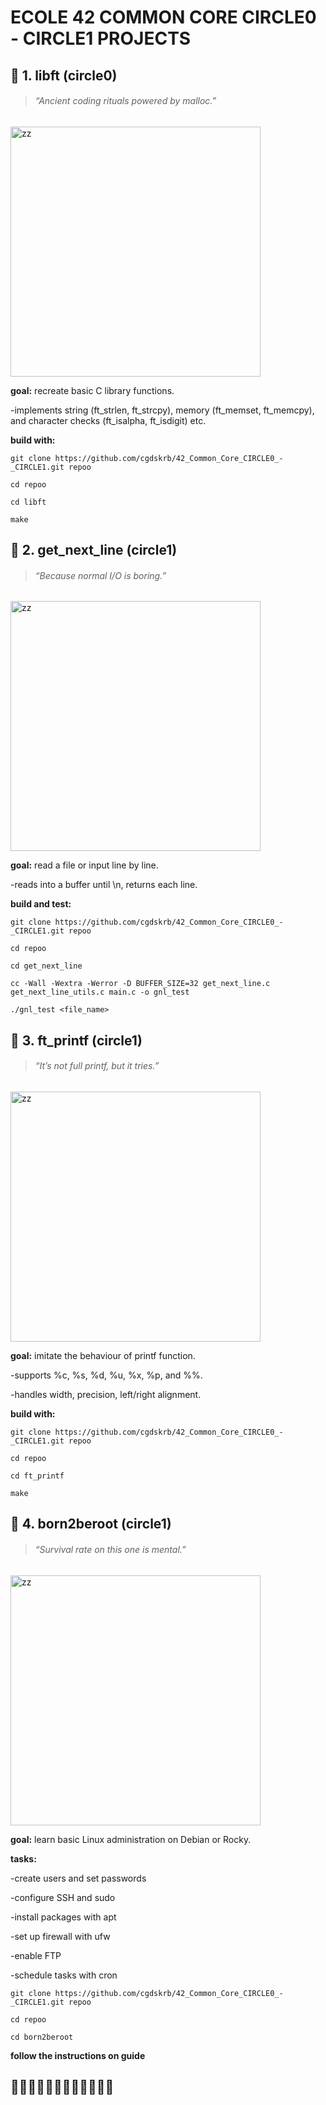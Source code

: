 # ECOLE 42 COMMON CORE CIRCLE0 - CIRCLE1 PROJECTS

## 📁 1. libft (circle0)
> ###### *“Ancient coding rituals powered by malloc.”*
<p align="left">
  <img src="https://i.imgflip.com/9ufdto.jpg" width="400" alt="zz">
</p>

**goal:** recreate basic C library functions.

-implements string (ft_strlen, ft_strcpy), memory (ft_memset, ft_memcpy), and character checks (ft_isalpha, ft_isdigit) etc.

**build with:**
```
git clone https://github.com/cgdskrb/42_Common_Core_CIRCLE0_-_CIRCLE1.git repoo
```
```
cd repoo
```
```
cd libft
```
```
make
```

## 📁 2. get_next_line (circle1)
> ###### *“Because normal I/O is boring.”*

<p align="left">
  <img src="https://i.imgflip.com/9uffmy.jpg" width="400" alt="zz">
</p>

**goal:** read a file or input line by line.

-reads into a buffer until \n, returns each line.

**build and test:**
```
git clone https://github.com/cgdskrb/42_Common_Core_CIRCLE0_-_CIRCLE1.git repoo
```
```
cd repoo
```
```
cd get_next_line
```
```
cc -Wall -Wextra -Werror -D BUFFER_SIZE=32 get_next_line.c get_next_line_utils.c main.c -o gnl_test
```
```
./gnl_test <file_name>
```

## 📁 3. ft_printf (circle1)
> ###### *“It’s not full printf, but it tries.”*
<p align="left">
  <img src="https://www.netmeister.org/blog/images/spoon.jpg" width="400" alt="zz">
</p>

**goal:** imitate the behaviour of printf function.

-supports %c, %s, %d, %u, %x, %p, and %%.

-handles width, precision, left/right alignment.

**build with:**
```
git clone https://github.com/cgdskrb/42_Common_Core_CIRCLE0_-_CIRCLE1.git repoo
```
```
cd repoo
```
```
cd ft_printf
```
```
make
```

## 📁 4. born2beroot (circle1)
> ###### *“Survival rate on this one is mental.”*
<p align="left">
  <img src="https://i.imgflip.com/9ufgun.jpg" width="400" alt="zz">
</p>

**goal:** learn basic Linux administration on Debian or Rocky.

**tasks:**

-create users and set passwords

-configure SSH and sudo

-install packages with apt

-set up firewall with ufw

-enable FTP 

-schedule tasks with cron
```
git clone https://github.com/cgdskrb/42_Common_Core_CIRCLE0_-_CIRCLE1.git repoo
```
```
cd repoo
```
```
cd born2beroot
```
**follow the instructions on guide**


## 🚀🚀🚀🚀🚀🚀🚀🚀🚀🚀🚀🚀
